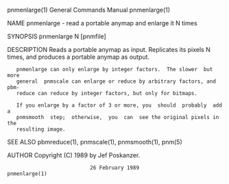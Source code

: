 pnmenlarge(1)              General Commands Manual              pnmenlarge(1)

NAME
       pnmenlarge - read a portable anymap and enlarge it N times

SYNOPSIS
       pnmenlarge N [pnmfile]

DESCRIPTION
       Reads  a portable anymap as input.  Replicates its pixels N times, and
       produces a portable anymap as output.

       pnmenlarge can only enlarge by integer factors.  The slower  but  more
       general  pnmscale can enlarge or reduce by arbitrary factors, and pbm‐
       reduce can reduce by integer factors, but only for bitmaps.

       If you enlarge by a factor of 3 or more, you  should  probably  add  a
       pnmsmooth  step;  otherwise,  you  can  see the original pixels in the
       resulting image.

SEE ALSO
       pbmreduce(1), pnmscale(1), pnmsmooth(1), pnm(5)

AUTHOR
       Copyright (C) 1989 by Jef Poskanzer.

                               26 February 1989                 pnmenlarge(1)
